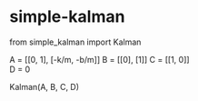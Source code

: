 # simple-kalman

from simple_kalman import Kalman

A = [[0,       1],
     [-k/m, -b/m]]
B = [[0],
     [1]]
C = [[1, 0]]    
D = 0

Kalman(A, B, C, D)
